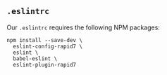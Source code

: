 ## `.eslintrc`

Our `.eslintrc` requires the following NPM packages:

```
npm install --save-dev \
  eslint-config-rapid7 \
  eslint \
  babel-eslint \
  eslint-plugin-rapid7
```
